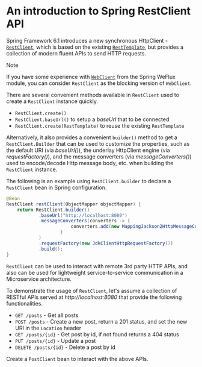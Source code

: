 # An introduction to Spring RestClient API

Spring Framework 6.1 introduces a new synchronous HttpClient - [`RestClient`](https://docs.spring.io/spring-framework/docs/current/javadoc-api/org/springframework/web/client/RestClient.html), which is based on the existing [`RestTemplate`](https://docs.spring.io/spring-framework/docs/current/javadoc-api/org/springframework/web/client/RestTemplate.html), but provides a collection of modern fluent APIs to send HTTP requests. 
> [!NOTE]
> If you have some experience with [`WebClient`](https://docs.spring.io/spring-framework/docs/current/javadoc-api/org/springframework/web/reactive/function/client/WebClient.html) from the Spring WeFlux module, you can consider `RestClient` as the blocking version of `WebClient`.

There are several convenient methods available in `RestClient` used to create a `RestClient` instance quickly. 

* `RestClient.create()`
* `RestClient.baseUrl()` to setup a *baseUrl* that to be connected 
* `RestClient.create(RestTemplate)` to reuse the existing `RestTemplate`

Alternatively, it also provides a convenient `builder()` method to get a `RestClient.Builder` that can be used to customize the properties, such as the default URI (via *baseUrl()*), the underlay HttpClient engine (via *requestFactory()*), and the message converters (via *messageConverters()*) used to encode/decode Http message body, etc. when building the `RestClient` instance.

The following is an example using `RestClient.builder` to declare a `RestClient` bean in Spring configuration.

```java
@Bean
RestClient restClient(ObjectMapper objectMapper) {
    return RestClient.builder()
            .baseUrl("http://localhost:8080")
            .messageConverters(converters -> {
                        converters.add(new MappingJackson2HttpMessageConverter(objectMapper));
                    }
            )
            .requestFactory(new JdkClientHttpRequestFactory())
            .build();
}
```

`RestClient` can be used to interact with remote 3rd party HTTP APIs, and also can be used for lightweight service-to-service communication in a Microservice architecture.

To demonstrate the usage of `RestClient`, let's assume a collection of RESTful APIs served at *http://localhost:8080* that provide the following functionalities.  

* `GET /posts` - Get all posts
* `POST /posts` - Create a new post, return a 201 status, and set the new URI in the `Location` header
* `GET /posts/{id}` - Get post by id, if not found returns a 404 status
* `PUT /posts/{id}` - Update a post
* `DELETE /posts/{id}` - Delete a post by id

Create a `PostClient` bean to interact with the above APIs.

```java
```
